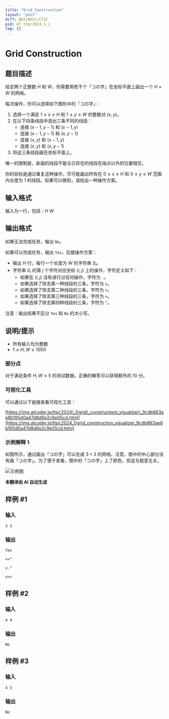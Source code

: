 ```yaml
---
title: "Grid Construction"
layout: "post"
diff: NOI/NOI+/CTSC
pid: AT_ttpc2024_1_j
tag: []
---
```


# Grid Construction

## 题目描述

给定两个正整数 $H$ 和 $W$，你需要用若干个「コの字」在坐标平面上画出一个 $H \times W$ 的网格。

每次操作，你可以选择如下图形中的「コの字」：

1. 选择一个满足 $1 \le x \le H$ 和 $1 \le y \le W$ 的整数对 $(x, y)$。
2. 在以下四条线段中选出三条不同的线段：
   - 连接 $(x-1, y-1)$ 和 $(x-1, y)$
   - 连接 $(x-1, y-1)$ 和 $(x, y-1)$
   - 连接 $(x, y)$ 和 $(x-1, y)$
   - 连接 $(x, y)$ 和 $(x, y-1)$
3. 将这三条线段画在坐标平面上。

唯一的限制是，新画的线段不能与已存在的线段在端点以外的位置相交。

你的目标是通过重复这种操作，尽可能画出所有在 $0 \le x \le H$ 和 $0 \le y \le W$ 范围内长度为 1 的线段。如果可以做到，请给出一种操作方案。

## 输入格式

输入为一行，包括：$H\ W$

## 输出格式

如果无法完成任务，输出 `No`。

如果可以完成任务，输出 `Yes`，后接操作方案：

- 输出 $H$ 行，每行一个长度为 $W$ 的字符串 $S_i$。
- 字符串 $S_i$ 的第 $j$ 个字符对应坐标 $(i, j)$ 上的操作，字符定义如下：
  - 如果在 $(i, j)$ 没有进行过任何操作，字符为 `.`。
  - 如果选择了除去第一种线段的三条，字符为 `v`。
  - 如果选择了除去第二种线段的三条，字符为 `>`。
  - 如果选择了除去第三种线段的三条，字符为 `<`。
  - 如果选择了除去第四种线段的三条，字符为 `^`。

注意：输出结果不区分 `Yes` 和 `No` 的大小写。

## 说明/提示

- 所有输入均为整数
- $1 \le H, W \le 1000$

### 部分点

对于满足条件 $H, W \le 5$ 的测试数据，正确的解答可以获得额外的 10 分。

### 可视化工具

可以通过以下链接查看可视化工具：

[https://img.atcoder.jp/ttpc2024\_1/grid\_construction\_visualizer\_9cdb863ae8b195d0a47d8d6e2c9e05cd.html](https://img.atcoder.jp/ttpc2024_1/grid_construction_visualizer_9cdb863ae8b195d0a47d8d6e2c9e05cd.html)

### 示例解释 1

如图所示，通过画出「コの字」可以生成 $3 \times 3$ 的网格。注意，图中的中心部分没有画「コの字」。为了便于查看，图中的「コの字」上了颜色，但这与题意无关。 

![示例图](https://img.atcoder.jp/ttpc2024_1/5c8124eb7c9068ad7af0603c6077344b.svg)

 **本翻译由 AI 自动生成**

## 样例 #1

### 输入

```
3 3
```

### 输出

```
Yes
<<^
v.^
v>>
```

## 样例 #2

### 输入

```
4 4
```

### 输出

```
No
```

## 样例 #3

### 输入

```
4 5
```

### 输出

```
No
```


